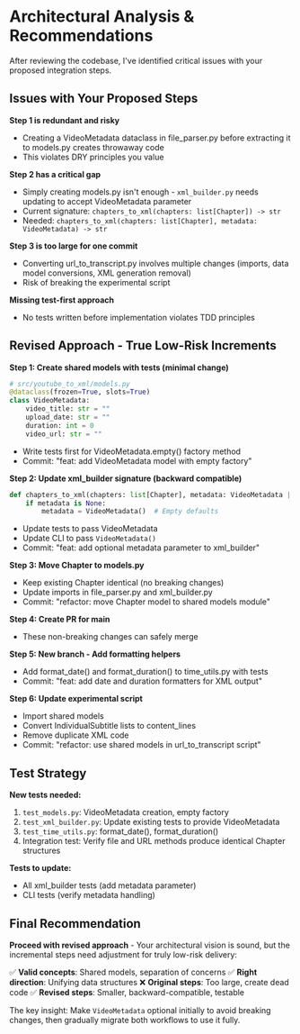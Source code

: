 # Architectural Analysis & Recommendations

After reviewing the codebase, I've identified critical issues with your proposed integration steps.

## Issues with Your Proposed Steps

**Step 1 is redundant and risky**
- Creating a VideoMetadata dataclass in file_parser.py before extracting it to models.py creates throwaway code
- This violates DRY principles you value

**Step 2 has a critical gap**
- Simply creating models.py isn't enough - `xml_builder.py` needs updating to accept VideoMetadata parameter
- Current signature: `chapters_to_xml(chapters: list[Chapter]) -> str`
- Needed: `chapters_to_xml(chapters: list[Chapter], metadata: VideoMetadata) -> str`

**Step 3 is too large for one commit**
- Converting url_to_transcript.py involves multiple changes (imports, data model conversions, XML generation removal)
- Risk of breaking the experimental script

**Missing test-first approach**
- No tests written before implementation violates TDD principles

## Revised Approach - True Low-Risk Increments

**Step 1: Create shared models with tests (minimal change)**
```python
# src/youtube_to_xml/models.py
@dataclass(frozen=True, slots=True)
class VideoMetadata:
    video_title: str = ""
    upload_date: str = ""
    duration: int = 0
    video_url: str = ""
```
- Write tests first for VideoMetadata.empty() factory method
- Commit: "feat: add VideoMetadata model with empty factory"

**Step 2: Update xml_builder signature (backward compatible)**
```python
def chapters_to_xml(chapters: list[Chapter], metadata: VideoMetadata | None = None) -> str:
    if metadata is None:
        metadata = VideoMetadata()  # Empty defaults
```
- Update tests to pass VideoMetadata
- Update CLI to pass `VideoMetadata()` 
- Commit: "feat: add optional metadata parameter to xml_builder"

**Step 3: Move Chapter to models.py**
- Keep existing Chapter identical (no breaking changes)
- Update imports in file_parser.py and xml_builder.py
- Commit: "refactor: move Chapter model to shared models module"

**Step 4: Create PR for main**
- These non-breaking changes can safely merge

**Step 5: New branch - Add formatting helpers**
- Add format_date() and format_duration() to time_utils.py with tests
- Commit: "feat: add date and duration formatters for XML output"

**Step 6: Update experimental script**
- Import shared models
- Convert IndividualSubtitle lists to content_lines
- Remove duplicate XML code
- Commit: "refactor: use shared models in url_to_transcript script"

## Test Strategy

**New tests needed:**
1. `test_models.py`: VideoMetadata creation, empty factory
2. `test_xml_builder.py`: Update existing tests to provide VideoMetadata
3. `test_time_utils.py`: format_date(), format_duration()
4. Integration test: Verify file and URL methods produce identical Chapter structures

**Tests to update:**
- All xml_builder tests (add metadata parameter)
- CLI tests (verify metadata handling)

## Final Recommendation

**Proceed with revised approach** - Your architectural vision is sound, but the incremental steps need adjustment for truly low-risk delivery:

✅ **Valid concepts**: Shared models, separation of concerns
✅ **Right direction**: Unifying data structures
❌ **Original steps**: Too large, create dead code
✅ **Revised steps**: Smaller, backward-compatible, testable

The key insight: Make `VideoMetadata` optional initially to avoid breaking changes, then gradually migrate both workflows to use it fully.